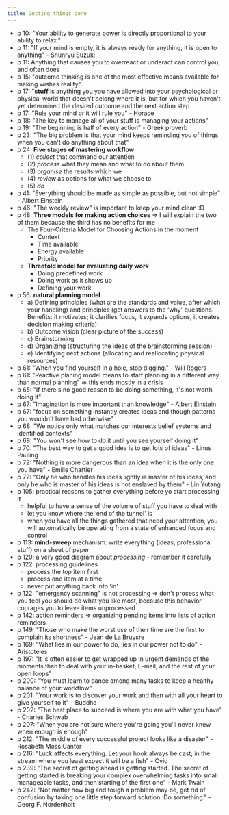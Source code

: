 ```yaml
---
title: Getting things done
---
```


- p 10: "Your ability to generate power is directly proportional to your ability to relax."
- p 11: "If your mind is empty, it is always ready for anything, it is open to anything" - Shunryu
  Suzuki
- p 11: Anything that causes you to overreact or underact can control you, and often does
- p 15: "outcome thinking is one of the most effective means available for making wishes reality"
- p 17: "**stuff** is anything you you have allowed into your psychological or physical world that
  doesn't belong where it is, but for which you haven't yet determined the desired outcome and the
  next action step
- p 17: "Rule your mind or it will rule you" - Horace
- p 18: "The key to manage all of your stuff is managing your actions"
- p 19: "The beginning is half of every action" - Greek proverb
- p 23: "The big problem is that your mind keeps reminding you of things when you can't do anything
  about that"
- p 24: **Five stages of mastering workflow**
  - (1) *collect* that command our attention
  - (2) *process* what they mean and what to do about them
  - (3) *organise* the results which we
  - (4) *review* as options for what we choose to
  - (5) *do*
- p 41: "Everything should be made as simple as possible, but not simple" - Albert Einstein
- p 46: "The weekly review" is important to keep your mind clean :D
- p 48: **Three models for making action choices** => I will explain the two of them because
  the third has no benefits for me
  -  The Four-Criteria Model for Choosing Actions in the moment
      - Context
      - Time available
      - Energy available
      - Priority
  - **Threefold model for evaluating daily work**
    - Doing predefined work
    - Doing work as it shows up
    - Defining your work
- p 56: **natural planning model**
  - a) Defining principles (what are the standards and value, after which your handling) and
    principles (get answers to the ‘why' questions. Benefits: it motivates; it clarifies focus, it
    expands options, it creates decision making criteria)
  - b) Outcome vision (clear picture of the success)
  - c) Brainstorming
  - d) Organizing (structuring the ideas of the brainstorming session)
  - e) Identifying next actions (allocating and reallocating physical resources)
- p 61: "When you find yourself in a hole, stop digging." - Will Rogers
- p 61: "Reactive planing model means to start planning in a different way than normal planning" =>
  this ends mostly in a crisis
- p 65: "If there's no good reason to be doing something, it's not worth doing it"
- p 67: "Imagination is more important than knowledge" - Albert Einstein
- p 67: "focus on something instantly creates ideas and though patterns you wouldn't have had
  otherwise"
- p 68: "We notice only what matches our interests belief systems and identified contexts"
- p 68: "You won't see how to do it until you see yourself doing it"
- p 70: "The best way to get a good idea is to get lots of ideas" - Linus Pauling
- p 72: "Nothing is more dangerous than an idea when it is the only one you have" - Emilie Chartier
- p 72: "Only he who handles his ideas lightly is master of his ideas, and only he who is master of
  his ideas is not enslaved by them" - Lin Yutang
- p 105: practical reasons to gather everything before yo start processing it
  - helpful to have a sense of the volume of stuff you have to deal with
  - let you know where the ‘end of the tunnel' is
  - when you have all the things gathered that need your attention, you will automatically be
    operating from a state of enhanced focus and control
- p 113: **mind-sweep** mechanism: write everything (ideas, professional stuff) on a sheet of paper
- p 120: a very good diagram about *processing* - remember it carefully
- p 122: processing guidelines
  - process the top item first
  - process one item at a time
  - never put anything back into 'in'
- p 122: "emergency scanning" is not processing => don't process what you feel you should do what
  you like most, because this behavior courages you to leave items unprocessed
- p 142: action reminders => organizing pending items into lists of action reminders
- p 149: "Those who make the worst use of their time are the first to complain its shortness" - Jean
  de La Bruysre
- p 169: "What lies in our power to do, lies in our power not to do" - Aristoteles
- p 197: "It is often easier to get wrapped up in urgent demands of the moments than to deal with
  your in-basket, E-mail, and the rest of your open loops"
- p 200: "You must learn to dance among many tasks to keep a healthy balance of your workflow"
- p 201: "Your work is to discover your work and then with all your heart to give yourself to it" -
  Buddha
- p 202: "The best place to succeed is where you are with what you have" - Charles Schwab
- p 207: "When you are not sure where you're going you'll never knew when enough is enough"
- p 212: "The middle of every successful project looks like a disaster" - Rosabeth Moss Cantor
- p 216: "Luck affects everything. Let your hook always be cast; in the stream where you least
  expect it will be a fish" - Ovid
- p 239: "The secret of getting ahead is getting started. The secret of getting started is breaking
  your complex overwhelming tasks into small manageable tasks, and then starting of the first one" -
  Mark Twain
- p 242: "Not matter how big and tough a problem may be, get rid of confusion by taking one little
  step forward solution. Do something." - Georg F. Nordenholt


